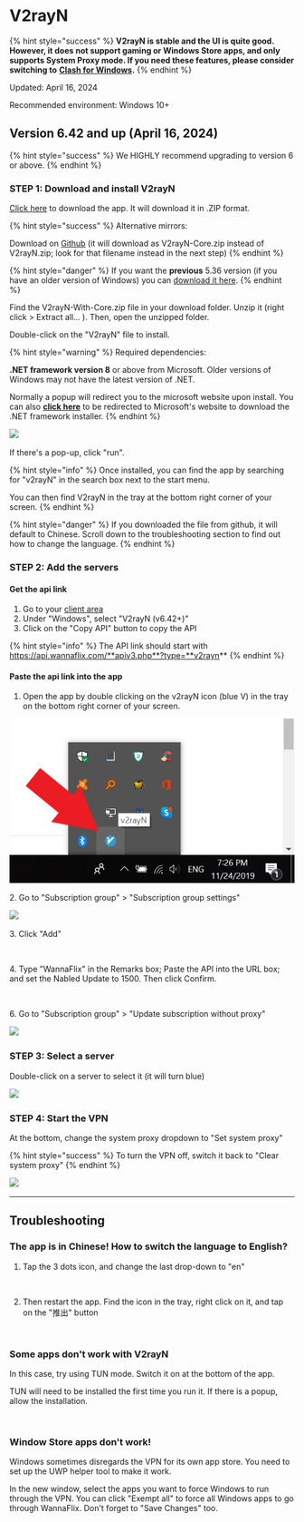 # V2rayN

{% hint style="success" %}
**V2rayN is stable and the UI is quite good. However, it does not support gaming or Windows Store apps, and only supports System Proxy mode. If you need these features, please consider switching to** [**Clash for Windows**](../../installation-guides/windows/clash-for-windows.md)**.**
{% endhint %}

Updated: April 16, 2024

Recommended environment:  Windows 10+

## Version 6.42 and up (April 16, 2024)

{% hint style="success" %}
We HIGHLY recommend upgrading to version 6 or above.
{% endhint %}

### STEP 1: Download and install V2rayN

[Click here](https://cdn-edge.wannaflix.net/v2rayN-With-Core-6.42.zip) to download the app. It will download it in .ZIP format.

{% hint style="success" %}
Alternative mirrors:

Download on [Github](https://github.com/2dust/v2rayN/releases) (it will download as V2rayN-Core.zip instead of V2rayN.zip; look for that filename instead in the next step)
{% endhint %}

{% hint style="danger" %}
If you want the **previous** 5.36 version (if you have an older version of Windows) you can [download it here](https://cdn-edge.wannaflix.net/v2rayN-Core-5.36.zip).
{% endhint %}

Find the V2rayN-With-Core.zip file in your download folder. Unzip it (right click > Extract all... ). Then, open the unzipped folder.&#x20;

Double-click on the "V2rayN" file to install.

{% hint style="warning" %}
Required dependencies:

**.NET framework version 8** or above from Microsoft. Older versions of Windows may not have the latest version of .NET.

Normally a popup will redirect you to the microsoft website upon install. You can also [**click here**](https://dotnet.microsoft.com/en-us/download/dotnet/thank-you/runtime-desktop-8.0.4-windows-x64-installer) to be redirected to Microsoft's website to download the .NET framework installer.
{% endhint %}

![](<../../.gitbook/assets/Screenshot 2024-04-16 at 6.56.32 PM.png>)

If there's a pop-up, click "run".

{% hint style="info" %}
Once installed, you can find the app by searching for "v2rayN" in the search box next to the start menu.&#x20;

You can then find V2rayN in the tray at the bottom right corner of your screen.
{% endhint %}

{% hint style="danger" %}
If you downloaded the file from github, it will default to Chinese. Scroll down to the troubleshooting section to find out how to change the language.
{% endhint %}

### STEP 2: Add the servers

#### Get the api link

1. Go to your [client area](https://wannaflix.com/clientarea.php)&#x20;
2. Under "Windows", select "V2rayN (v6.42+)"
3. Click on the "Copy API" button to copy the API

{% hint style="info" %}
The API link should start with https://api.wannaflix.com/**apiv3.php**?type=**v2rayn**
{% endhint %}

#### Paste the api link into the app

1. Open the app by double clicking on the v2rayN icon (blue V) in the tray on the bottom right corner of your screen.

![](../../.gitbook/assets/tempsnip.png)

2\. Go to "Subscription group" > "Subscription group settings"

![](<../../.gitbook/assets/Screenshot 2024-04-16 at 6.59.19 PM.png>)

3\. Click "Add"&#x20;

<figure><img src="../../.gitbook/assets/Screenshot 2024-04-16 at 7.00.06 PM.png" alt=""><figcaption></figcaption></figure>

4\. Type "WannaFlix" in the Remarks box; Paste the API into the URL box; and set the Nabled Update to 1500. Then click Confirm.

<figure><img src="../../.gitbook/assets/Screenshot 2024-04-16 at 7.01.04 PM.png" alt=""><figcaption></figcaption></figure>

6\. Go to "Subscription group" > "Update subscription without proxy"

![](<../../.gitbook/assets/Screenshot 2024-04-16 at 7.03.25 PM.png>)

### STEP 3: Select a server

Double-click on a server to select it (it will turn blue)

![](<../../.gitbook/assets/Screenshot 2024-04-16 at 7.07.07 PM.png>)

### STEP 4: Start the VPN

At the bottom, change the system proxy dropdown to "Set system proxy"

{% hint style="success" %}
To turn the VPN off, switch it back to "Clear system proxy"
{% endhint %}

![](<../../.gitbook/assets/Screenshot 2024-04-16 at 7.05.10 PM.png>)

***

## Troubleshooting

### The app is in Chinese! How to switch the language to English?

1. Tap the 3 dots icon, and change the last drop-down to "en"

<figure><img src="../../.gitbook/assets/Screenshot 2024-04-16 at 6.37.09 PM.png" alt=""><figcaption></figcaption></figure>

2. Then restart the app. Find the icon in the tray, right click on it, and tap on the "推出" button

<figure><img src="../../.gitbook/assets/Screenshot 2024-04-16 at 6.57.33 PM.png" alt="" width="375"><figcaption></figcaption></figure>

### Some apps don't work with V2rayN

In this case, try using TUN mode. Switch it on at the bottom of the app.&#x20;

TUN will need to be installed the first time you run it. If there is a popup, allow the installation.

<figure><img src="../../.gitbook/assets/Screenshot 2024-04-16 at 7.20.47 PM.png" alt=""><figcaption></figcaption></figure>

### Window Store apps don't work!

Windows sometimes disregards the VPN for its own app store. You need to set up the UWP helper tool to make it work.

In the new window, select the apps you want to force Windows to run through the VPN. You can click "Exempt all" to force all Windows apps to go through WannaFlix. Don't forget to "Save Changes" too.

<figure><img src="../../.gitbook/assets/Screenshot 2024-04-16 at 7.23.53 PM.png" alt=""><figcaption></figcaption></figure>

<figure><img src="../../.gitbook/assets/Screenshot 2024-04-16 at 7.25.11 PM.png" alt=""><figcaption></figcaption></figure>
